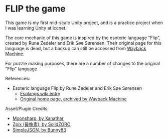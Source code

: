 # FLIP the game #

This game is my first mid-scale Unity project, and is a practice project when I was learning Unity at lccnet.

The core mechanic of this game is inspired by the esoteric language "Flip", created by Rune Zedeler and Erik Søe Sørensen.
Their original page for this language is dead, but a backup can still be accessed from [Wayback Machine][1].

[1]: http://web.archive.org/web/20170813111347/http://daimi.au.dk/~eriksoe/Flip/index.html

For puzzle making purposes, there are a number of changes to the original "Flip" language.

References:

* Esoteric language Flip by Rune Zedeler and Erik Søe Sørensen
  * [Esolangs wiki entry](https://esolangs.org/wiki/Flip)
  * [Original home page, archived by Wayback Machine][1]

Asset/Plugin Credits:

* [Moonsharp, by Xanathar](http://www.moonsharp.org/)
* [Zpix (最像素), by SolidZORO](https://github.com/SolidZORO/zpix-pixel-font)
* [SimpleJSON, by Bunny83](https://github.com/Bunny83/SimpleJSON)
